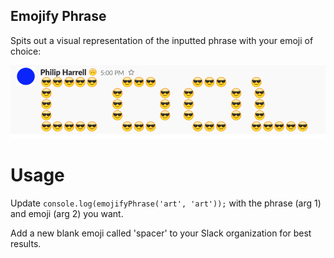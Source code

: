 ## Emojify Phrase

Spits out a visual representation of the inputted phrase with your emoji of choice:

![cool](https://github.com/alightedlamp/emojify-phrase/blob/master/cool.png)

# Usage

Update `console.log(emojifyPhrase('art', 'art'));` with the phrase (arg 1) and emoji (arg 2) you want.

Add a new blank emoji called 'spacer' to your Slack organization for best results.
